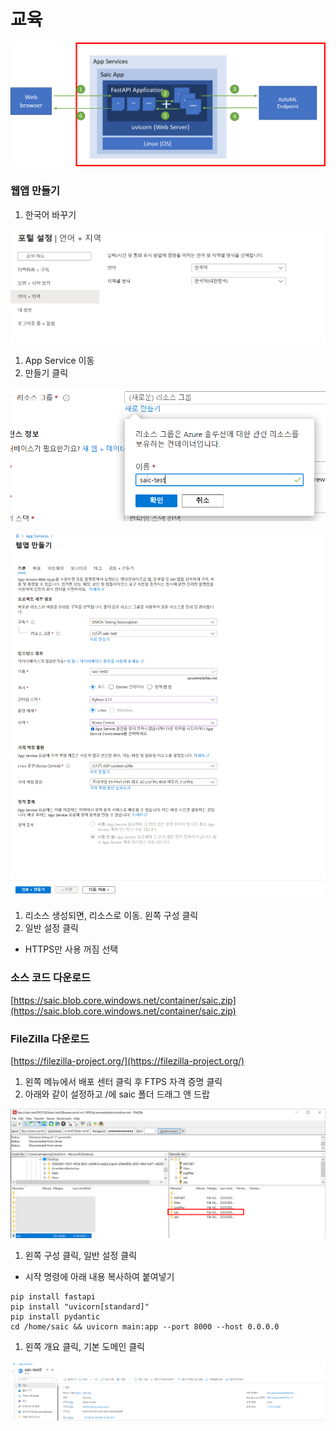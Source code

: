 # 교육

![Untitled](images/Untitled.png)

### 웹앱 만들기

1. 한국어 바꾸기

![Untitled](images/Untitled%201.png)

1. App Service 이동
2. 만들기 클릭

![Untitled](images/Untitled%202.png)

![Untitled](images/Untitled%203.png)

1. 리소스 생성되면, 리소스로 이동. 왼쪽 구성 클릭
2. 일반 설정 클릭
- HTTPS만 사용 꺼짐 선택

### 소스 코드 다운로드

[https://saic.blob.core.windows.net/container/saic.zip](https://saic.blob.core.windows.net/container/saic.zip)

### FileZilla 다운로드

[https://filezilla-project.org/](https://filezilla-project.org/)

1. 왼쪽 메뉴에서 배포 센터 클릭 후 FTPS 자격 증명 클릭
2. 아래와 같이 설정하고 /에 saic 폴더 드래그 앤 드랍

![Untitled](images/Untitled%204.png)

1. 왼쪽 구성 클릭, 일반 설정 클릭
- 시작 명령에 아래 내용 복사하여 붙여넣기

```
pip install fastapi
pip install "uvicorn[standard]"
pip install pydantic
cd /home/saic && uvicorn main:app --port 8000 --host 0.0.0.0
```

1. 왼쪽 개요 클릭, 기본 도메인 클릭

![Untitled](images/Untitled%205.png)